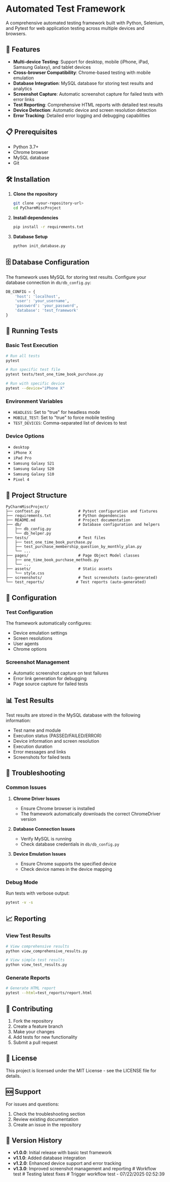 # Automated Test Framework

A comprehensive automated testing framework built with Python, Selenium, and Pytest for web application testing across multiple devices and browsers.

## 🚀 Features

- **Multi-device Testing**: Support for desktop, mobile (iPhone, iPad, Samsung Galaxy), and tablet devices
- **Cross-browser Compatibility**: Chrome-based testing with mobile emulation
- **Database Integration**: MySQL database for storing test results and analytics
- **Screenshot Capture**: Automatic screenshot capture for failed tests with error links
- **Test Reporting**: Comprehensive HTML reports with detailed test results
- **Device Detection**: Automatic device and screen resolution detection
- **Error Tracking**: Detailed error logging and debugging capabilities

## 📋 Prerequisites

- Python 3.7+
- Chrome browser
- MySQL database
- Git

## 🛠️ Installation

1. **Clone the repository**
   ```bash
   git clone <your-repository-url>
   cd PyCharmMiscProject
   ```

2. **Install dependencies**
   ```bash
   pip install -r requirements.txt
   ```

3. **Database Setup**
   ```bash
   python init_database.py
   ```

## 🗄️ Database Configuration

The framework uses MySQL for storing test results. Configure your database connection in `db/db_config.py`:

```python
DB_CONFIG = {
    'host': 'localhost',
    'user': 'your_username',
    'password': 'your_password',
    'database': 'test_framework'
}
```

## 🧪 Running Tests

### Basic Test Execution
```bash
# Run all tests
pytest

# Run specific test file
pytest tests/test_one_time_book_purchase.py

# Run with specific device
pytest --device="iPhone X"
```

### Environment Variables

- `HEADLESS`: Set to "true" for headless mode
- `MOBILE_TEST`: Set to "true" to force mobile testing
- `TEST_DEVICES`: Comma-separated list of devices to test

### Device Options
- `desktop`
- `iPhone X`
- `iPad Pro`
- `Samsung Galaxy S21`
- `Samsung Galaxy S20`
- `Samsung Galaxy S10`
- `Pixel 4`

## 📁 Project Structure

```
PyCharmMiscProject/
├── conftest.py                 # Pytest configuration and fixtures
├── requirements.txt            # Python dependencies
├── README.md                   # Project documentation
├── db/                         # Database configuration and helpers
│   ├── db_config.py
│   └── db_helper.py
├── tests/                      # Test files
│   ├── test_one_time_book_purchase.py
│   ├── test_purchase_membership_question_by_monthly_plan.py
│   └── ...
├── pages/                      # Page Object Model classes
│   ├── one_time_book_purchase_methods.py
│   └── ...
├── assets/                     # Static assets
│   └── style.css
├── screenshots/                # Test screenshots (auto-generated)
└── test_reports/              # Test reports (auto-generated)
```

## 🔧 Configuration

### Test Configuration
The framework automatically configures:
- Device emulation settings
- Screen resolutions
- User agents
- Chrome options

### Screenshot Management
- Automatic screenshot capture on test failures
- Error link generation for debugging
- Page source capture for failed tests

## 📊 Test Results

Test results are stored in the MySQL database with the following information:
- Test name and module
- Execution status (PASSED/FAILED/ERROR)
- Device information and screen resolution
- Execution duration
- Error messages and links
- Screenshots for failed tests

## 🐛 Troubleshooting

### Common Issues

1. **Chrome Driver Issues**
   - Ensure Chrome browser is installed
   - The framework automatically downloads the correct ChromeDriver version

2. **Database Connection Issues**
   - Verify MySQL is running
   - Check database credentials in `db/db_config.py`

3. **Device Emulation Issues**
   - Ensure Chrome supports the specified device
   - Check device names in the device mapping

### Debug Mode
Run tests with verbose output:
```bash
pytest -v -s
```

## 📈 Reporting

### View Test Results
```bash
# View comprehensive results
python view_comprehensive_results.py

# View simple test results
python view_test_results.py
```

### Generate Reports
```bash
# Generate HTML report
pytest --html=test_reports/report.html
```

## 🤝 Contributing

1. Fork the repository
2. Create a feature branch
3. Make your changes
4. Add tests for new functionality
5. Submit a pull request

## 📝 License

This project is licensed under the MIT License - see the LICENSE file for details.

## 🆘 Support

For issues and questions:
1. Check the troubleshooting section
2. Review existing documentation
3. Create an issue in the repository

## 🔄 Version History

- **v1.0.0**: Initial release with basic test framework
- **v1.1.0**: Added database integration
- **v1.2.0**: Enhanced device support and error tracking
- **v1.3.0**: Improved screenshot management and reporting
#   W o r k f l o w   t e s t  
 #   T e s t i n g   l a t e s t   f i x e s  
 #   T r i g g e r   w o r k f l o w   t e s t   -   0 7 / 2 2 / 2 0 2 5   0 2 : 5 2 : 3 9  
 
